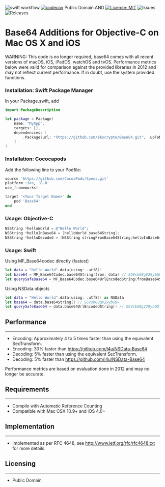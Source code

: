 ![swift workflow](https://github.com/ekscrypto/Base64/actions/workflows/swift.yml/badge.svg) [![codecov](https://codecov.io/gh/ekscrypto/Base64/branch/master/graph/badge.svg?token=W9KO1BG8S0)](https://codecov.io/gh/ekscrypto/Base64) Public Domain AND [![License: MIT](https://img.shields.io/badge/License-MIT-yellow.svg)](https://opensource.org/licenses/MIT) ![Issues](https://img.shields.io/github/issues/ekscrypto/Base64) ![Releases](https://img.shields.io/github/v/release/ekscrypto/Base64)

Base64 Additions for Objective-C on Mac OS X and iOS
=======

WARNING: This code is no longer required, base64 comes with all recent versions of macOS, iOS, iPadOS, watchOS and tvOS. Performance metrics below were valid for comparison against the provided libraries in 2012 and may not reflect current performance.  If in doubt, use the system provided functions.

### Installation: Swift Package Manager

In your Package.swift, add

```swift
import PackageDescription

let package = Package(
    name: "MyApp",
    targets: [],
    dependencies: [
        .Package(url: "https://github.com/ekscrypto/Base64.git", .upToNextMajor(from: "1.2.0"))
    ]
)
```

### Installation: Cococapods

Add the following line to your Podfile:

```ruby
source 'https://github.com/CocoaPods/Specs.git'
platform :ios, '8.0'
use_frameworks!

target '<Your Target Name>' do
    pod 'Base64'
end
```

### Usage: Objective-C

```Objective-C
NSString *helloWorld = @"Hello World";
NSString *helloInBase64 = [helloWorld base64String];
NSString *helloDecoded = [NSString stringFromBase64String:helloInBase64];
```

### Usage: Swift

Using MF_Base64codec directly (fastest)

```Swift
let data = "Hello World".data(using: .utf8)!
let base64 = MF_Base64Codec.base64String(from: data) // SGVsbG8gV29ybGQ=
let querySafeBase64 = MF_Base64Codec.base64UrlEncodedString(fromBase64String: base64) // SGVsbG8gV29ybGQ
```

Using NSData objects
```Swift
let data = "Hello World".data(using: .utf8)! as NSData
let base64 = data.base64String() // SGVsbG8gV29ybGQ=
let querySafeBase64 = data.base64UrlEncodedString() // SGVsbG8gV29ybGQ
```

## Performance
----
* Encoding: Approximately 4 to 5 times faster than using the equivalent SecTransform.
* Encoding: 30% faster than https://github.com/l4u/NSData-Base64
* Decoding: 5% faster than using the equivalent SecTransform.
* Decoding: 5% faster than https://github.com/l4u/NSData-Base64

Performance metrics are based on evaluation done in 2012 and may no longer be accurate.

## Requirements
-----
* Compile with Automatic Reference Counting
* Compatible with Mac OSX 10.9+ and iOS 4.0+



## Implementation
----
* Implemented as per RFC 4648, see http://www.ietf.org/rfc/rfc4648.txt for more details.



## Licensing
----
* Public Domain
